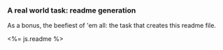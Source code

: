 ### A real world task: readme generation

As a bonus, the beefiest of 'em all: the task that creates this readme file.

<%= js.readme %>
